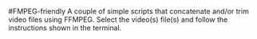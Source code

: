 #FMPEG-friendly
A couple of simple scripts that concatenate and/or trim video files using FFMPEG.
Select the video(s) file(s) and follow the instructions shown in the terminal.

